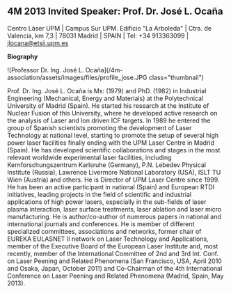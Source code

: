 ## 4M 2013 Invited Speaker: Prof. Dr. José L. Ocaña

Centro Láser UPM | Campus Sur UPM. Edificio "La Arboleda" | Ctra. de Valencia, km 7,3 | 78031 Madrid | SPAIN | Tel: +34 913363099 | [jlocana@etsii.upm.es](mailto:jlocana@etsii.upm.es)
<!--break-->
**Biography**

![Professor Dr. Ing. José L. Ocaña](/4m-association/assets/images/files/profile_jose.JPG class="thumbnail")

Prof. Dr. Ing. José L. Ocaña is Ms: (1979) and PhD. (1982) in Industrial Engineering (Mechanical, Energy and Materials) at the Polytechnical University of Madrid (Spain). He started his research at the Institute of Nuclear Fusion of this University, where he developed active research on the analysis of Laser and Ion driven ICF targets. In 1989 he entered the group of Spanish scientists promoting the development of Laser Technology at national level, starting to promote the setup of several high power laser facilities finally ending with the UPM Laser Centre in Madrid (Spain). He has developed scientific collaborations and stages in the most relevant worldwide experimental laser facilities, including Kernforschungszentrum Karlsruhe (Germany), P.N. Lebedev Physical Institute (Russia), Lawrence Livermore National Laboratory (USA), ISLT TU Wien (Austria) and others. He is Director of UPM Laser Centre since 1999. He has been an active participant in national (Spain) and European RTDI initiatives, leading projects in the field of scientific and industrial applications of high power lasers, especially in the sub-fields of laser plasma interaction, laser surface treatments, laser ablation and laser micro manufacturing. He is author/co-author of numerous papers in national and international journals and conferences. He is member of different specialized committees, associations and networks, former chair of EUREKA EULASNET II network on Laser Technology and Applications, member of the Executive Board of the European Laser Institute and, most recently, member of the International Committee of 2nd and 3rd Int. Conf. on Laser Peening and Related Phenomena (San Francisco, USA, April 2010 and Osaka, Japan, October 2011) and Co-Chairman of the 4th International Conference on Laser Peening and Related Phenomena (Madrid, Spain, May 2013).